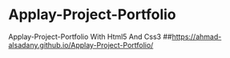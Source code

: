 # Applay-Project-Portfolio
Applay-Project-Portfolio With Html5 And Css3
##https://ahmad-alsadany.github.io/Applay-Project-Portfolio/

